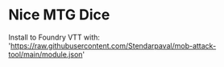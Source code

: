 # Nice MTG Dice
Install to Foundry VTT with: 'https://raw.githubusercontent.com/Stendarpaval/mob-attack-tool/main/module.json'
